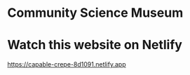 # Community Science Museum

# Watch this website on Netlify
https://capable-crepe-8d1091.netlify.app
